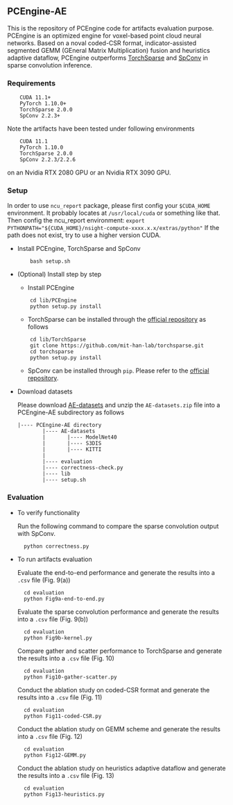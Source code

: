 ## **PCEngine-AE**
This is the repository of PCEngine code for artifacts evaluation purpose. PCEngine is an optimized engine for voxel-based point cloud neural networks. Based on a noval coded-CSR format, indicator-assisted segmented GEMM (GEneral Matrix Multiplication) fusion and heuristics adaptive dataflow, PCEngine outperforms [TorchSparse](https://github.com/mit-han-lab/torchsparse) and [SpConv](https://github.com/traveller59/spconv) in sparse convolution inference.

### **Requirements**
``` 
    CUDA 11.1+
    PyTorch 1.10.0+
    TorchSparse 2.0.0
    SpConv 2.2.3+
```
Note the artifacts have been tested under following environments
``` 
    CUDA 11.1
    PyTorch 1.10.0
    TorchSparse 2.0.0
    SpConv 2.2.3/2.2.6
```
on an Nvidia RTX 2080 GPU or an Nvidia RTX 3090 GPU.

### **Setup**
In order to use ```ncu_report``` package, please first config your ```$CUDA_HOME``` environment. It probably locates at ```/usr/local/cuda``` or something like that.
Then config the ncu_report environment:
```export PYTHONPATH="${CUDA_HOME}/nsight-compute-xxxx.x.x/extras/python"```
If the path does not exist, try to use a higher version CUDA.

- Install PCEngine, TorchSparse and SpConv
    ```
        bash setup.sh
    ```
- (Optional) Install step by step
    - Install PCEngine
    ```
        cd lib/PCEngine
        python setup.py install
    ```
    - TorchSparse can be installed through the [official repository](https://github.com/mit-han-lab/torchsparse) as follows
    ```
        cd lib/TorchSparse
        git clone https://github.com/mit-han-lab/torchsparse.git
        cd torchsparse
        python setup.py install
    ```
    - SpConv can be installed through `pip`. Please refer to the [official repository](https://github.com/traveller59/spconv).
- Download datasets

    Please download [AE-datasets](https://drive.google.com/file/d/1137pnf`O2l-EP2ZTGBGfPvGrwBl-LX331/view?usp=share_link) and unzip the `AE-datasets.zip` file into a PCEngine-AE subdirectory as follows
    ```
    |---- PCEngine-AE directory
            |---- AE-datasets
            |       |---- ModelNet40
            |       |---- S3DIS
            |       |---- KITTI
            |
            |---- evaluation
            |---- correctness-check.py
            |---- lib
            |---- setup.sh
    ```

### **Evaluation**
- To verify functionality
  
  Run the following command to compare the sparse convolution output with SpConv.
  ```
    python correctness.py
  ```
- To run artifacts evaluation
  
  Evaluate the end-to-end performance and generate the results into a `.csv` file (Fig. 9(a))
  ```
    cd evaluation
    python Fig9a-end-to-end.py
  ```
  Evaluate the sparse convolution performance and generate the results into a `.csv` file (Fig. 9(b))
  ```
    cd evaluation
    python Fig9b-kernel.py
  ```
  Compare gather and scatter performance to TorchSparse and generate the results into a `.csv` file (Fig. 10)
  ```
    cd evaluation
    python Fig10-gather-scatter.py
  ```
  Conduct the ablation study on coded-CSR format and generate the results into a `.csv` file (Fig. 11)
  ```
    cd evaluation
    python Fig11-coded-CSR.py
  ```
  Conduct the ablation study on GEMM scheme and generate the results into a `.csv` file (Fig. 12)
  ```
    cd evaluation
    python Fig12-GEMM.py
  ```
  Conduct the ablation study on heuristics adaptive dataflow and generate the results into a `.csv` file (Fig. 13)
  ```
    cd evaluation
    python Fig13-heuristics.py
  ```


